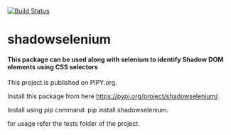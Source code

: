 [![Build Status](https://semaphoreci.com/api/v1/shrinivasb/shadowselenium/branches/circleci-project-setup/badge.svg)](https://semaphoreci.com/shrinivasb/shadowselenium)

# shadowselenium

#### This package can be used along with selenium to identify Shadow DOM elements using CSS selectors 

This project is published on PIPY.org.

Install this package from here https://pypi.org/project/shadowselenium/.

Install using pip command:  pip install shadowselenium.

for usage refer the tests folder of the project.
